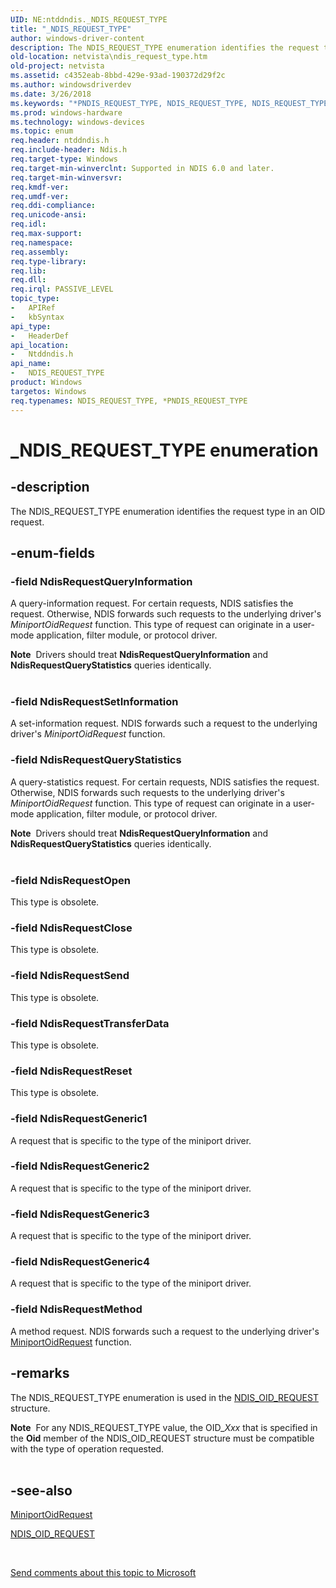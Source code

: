 ```yaml
---
UID: NE:ntddndis._NDIS_REQUEST_TYPE
title: "_NDIS_REQUEST_TYPE"
author: windows-driver-content
description: The NDIS_REQUEST_TYPE enumeration identifies the request type in an OID request.
old-location: netvista\ndis_request_type.htm
old-project: netvista
ms.assetid: c4352eab-8bbd-429e-93ad-190372d29f2c
ms.author: windowsdriverdev
ms.date: 3/26/2018
ms.keywords: "*PNDIS_REQUEST_TYPE, NDIS_REQUEST_TYPE, NDIS_REQUEST_TYPE enumeration [Network Drivers Starting with Windows Vista], NdisRequestClose, NdisRequestGeneric1, NdisRequestGeneric2, NdisRequestGeneric3, NdisRequestGeneric4, NdisRequestMethod, NdisRequestOpen, NdisRequestQueryInformation, NdisRequestQueryStatistics, NdisRequestReset, NdisRequestSend, NdisRequestSetInformation, NdisRequestTransferData, PNDIS_REQUEST_TYPE, PNDIS_REQUEST_TYPE enumeration pointer [Network Drivers Starting with Windows Vista], _NDIS_REQUEST_TYPE, ndis_request_ref_78880aa3-bab2-49bd-9232-117accb98ce3.xml, netvista.ndis_request_type, ntddndis/NDIS_REQUEST_TYPE, ntddndis/NdisRequestClose, ntddndis/NdisRequestGeneric1, ntddndis/NdisRequestGeneric2, ntddndis/NdisRequestGeneric3, ntddndis/NdisRequestGeneric4, ntddndis/NdisRequestMethod, ntddndis/NdisRequestOpen, ntddndis/NdisRequestQueryInformation, ntddndis/NdisRequestQueryStatistics, ntddndis/NdisRequestReset, ntddndis/NdisRequestSend, ntddndis/NdisRequestSetInformation, ntddndis/NdisRequestTransferData, ntddndis/PNDIS_REQUEST_TYPE"
ms.prod: windows-hardware
ms.technology: windows-devices
ms.topic: enum
req.header: ntddndis.h
req.include-header: Ndis.h
req.target-type: Windows
req.target-min-winverclnt: Supported in NDIS 6.0 and later.
req.target-min-winversvr: 
req.kmdf-ver: 
req.umdf-ver: 
req.ddi-compliance: 
req.unicode-ansi: 
req.idl: 
req.max-support: 
req.namespace: 
req.assembly: 
req.type-library: 
req.lib: 
req.dll: 
req.irql: PASSIVE_LEVEL
topic_type:
-	APIRef
-	kbSyntax
api_type:
-	HeaderDef
api_location:
-	Ntddndis.h
api_name:
-	NDIS_REQUEST_TYPE
product: Windows
targetos: Windows
req.typenames: NDIS_REQUEST_TYPE, *PNDIS_REQUEST_TYPE
---
```


# _NDIS_REQUEST_TYPE enumeration


## -description


The NDIS_REQUEST_TYPE enumeration identifies the request type in an OID request.


## -enum-fields




### -field NdisRequestQueryInformation

A query-information request. For certain requests, NDIS satisfies the request. Otherwise,
     NDIS forwards such requests to the underlying driver's 
     <i>MiniportOidRequest</i> function. This type of request can originate in a user-mode application, filter module, or protocol driver.

<div class="alert"><b>Note</b>  Drivers should treat <b>NdisRequestQueryInformation</b> and <b>NdisRequestQueryStatistics</b> queries identically.</div>
<div> </div>

### -field NdisRequestSetInformation

A set-information request. NDIS forwards such a request to the underlying driver's 
     <i>MiniportOidRequest</i> function.


### -field NdisRequestQueryStatistics

A query-statistics request. For certain requests, NDIS satisfies the request. Otherwise,
     NDIS forwards such requests to the underlying driver's 
     <i>MiniportOidRequest</i> function. This type of request can originate in a user-mode application, filter module, or protocol driver.

<div class="alert"><b>Note</b>  Drivers should treat <b>NdisRequestQueryInformation</b> and <b>NdisRequestQueryStatistics</b> queries identically.</div>
<div> </div>

### -field NdisRequestOpen

This type is obsolete.


### -field NdisRequestClose

This type is obsolete.


### -field NdisRequestSend

This type is obsolete.


### -field NdisRequestTransferData

This type is obsolete.


### -field NdisRequestReset

This type is obsolete.


### -field NdisRequestGeneric1

A request that is specific to the type of the miniport driver.


### -field NdisRequestGeneric2

A request that is specific to the type of the miniport driver.


### -field NdisRequestGeneric3

A request that is specific to the type of the miniport driver.


### -field NdisRequestGeneric4

A request that is specific to the type of the miniport driver.


### -field NdisRequestMethod

A method request. NDIS forwards such a request to the underlying driver's 
     <a href="https://msdn.microsoft.com/733d84f5-c1d4-42a0-a59b-4ba50247f165">MiniportOidRequest</a> function.


## -remarks



The NDIS_REQUEST_TYPE enumeration is used in the 
    <a href="https://msdn.microsoft.com/library/windows/hardware/ff566710">NDIS_OID_REQUEST</a> structure.

<div class="alert"><b>Note</b>  For any NDIS_REQUEST_TYPE value, the OID_<i>Xxx</i> that is specified in the 
    <b>Oid</b> member of the NDIS_OID_REQUEST structure must be compatible with the type of operation
    requested.</div>
<div> </div>



## -see-also




<a href="https://msdn.microsoft.com/733d84f5-c1d4-42a0-a59b-4ba50247f165">MiniportOidRequest</a>



<a href="https://msdn.microsoft.com/library/windows/hardware/ff566710">NDIS_OID_REQUEST</a>
 

 

<a href="mailto:wsddocfb@microsoft.com?subject=Documentation%20feedback [netvista\netvista]:%20NDIS_REQUEST_TYPE enumeration%20 RELEASE:%20(3/26/2018)&amp;body=%0A%0APRIVACY STATEMENT%0A%0AWe use your feedback to improve the documentation. We don't use your email address for any other purpose, and we'll remove your email address from our system after the issue that you're reporting is fixed. While we're working to fix this issue, we might send you an email message to ask for more info. Later, we might also send you an email message to let you know that we've addressed your feedback.%0A%0AFor more info about Microsoft's privacy policy, see http://privacy.microsoft.com/en-us/default.aspx." title="Send comments about this topic to Microsoft">Send comments about this topic to Microsoft</a>

